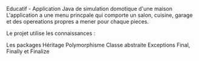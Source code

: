 Educatif - Application Java de simulation domotique d'une maison 
L'application a une menu princpale qui comporte un salon, cuisine, garage et des opereations propres a mener pour chaque pieces.

Le projet utilise les connaissances :

Les packages
Héritage
Polymorphisme
Classe abstraite
Exceptions
Final, Finally et Finalize
